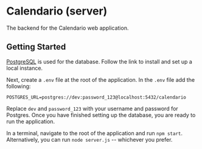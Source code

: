# Calendario (server)

The backend for the Calendario web application.

## Getting Started

[PostgreSQL](https://www.postgresql.org/) is used for the database. Follow the link to install and set up a local instance.

Next, create a `.env` file at the root of the application. In the `.env` file add the following:

`POSTGRES_URL=postgres://dev:password_123@localhost:5432/calendario`

Replace `dev` and `password_123` with your username and password for Postgres. 
Once you have finished setting up the database, you are ready to run the application.

In a terminal, navigate to the root of the application and run `npm start`. Alternatively, you can run `node server.js` -- whichever you prefer.
